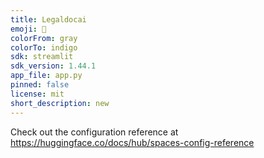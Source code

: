 ```yaml
---
title: Legaldocai
emoji: 🏢
colorFrom: gray
colorTo: indigo
sdk: streamlit
sdk_version: 1.44.1
app_file: app.py
pinned: false
license: mit
short_description: new
---
```


Check out the configuration reference at https://huggingface.co/docs/hub/spaces-config-reference
